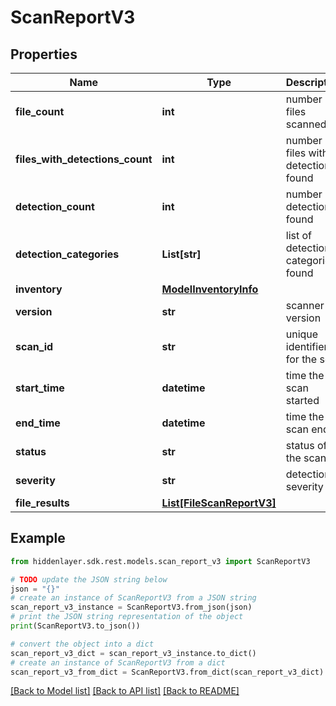 # ScanReportV3


## Properties

Name | Type | Description | Notes
------------ | ------------- | ------------- | -------------
**file_count** | **int** | number of files scanned | 
**files_with_detections_count** | **int** | number of files with detections found | 
**detection_count** | **int** | number of detections found | 
**detection_categories** | **List[str]** | list of detection categories found | [optional] 
**inventory** | [**ModelInventoryInfo**](ModelInventoryInfo.md) |  | 
**version** | **str** | scanner version | 
**scan_id** | **str** | unique identifier for the scan | 
**start_time** | **datetime** | time the scan started | 
**end_time** | **datetime** | time the scan ended | [optional] 
**status** | **str** | status of the scan | 
**severity** | **str** | detection severity | [optional] 
**file_results** | [**List[FileScanReportV3]**](FileScanReportV3.md) |  | [optional] 

## Example

```python
from hiddenlayer.sdk.rest.models.scan_report_v3 import ScanReportV3

# TODO update the JSON string below
json = "{}"
# create an instance of ScanReportV3 from a JSON string
scan_report_v3_instance = ScanReportV3.from_json(json)
# print the JSON string representation of the object
print(ScanReportV3.to_json())

# convert the object into a dict
scan_report_v3_dict = scan_report_v3_instance.to_dict()
# create an instance of ScanReportV3 from a dict
scan_report_v3_from_dict = ScanReportV3.from_dict(scan_report_v3_dict)
```
[[Back to Model list]](../README.md#documentation-for-models) [[Back to API list]](../README.md#documentation-for-api-endpoints) [[Back to README]](../README.md)


